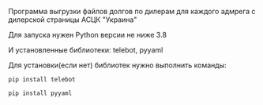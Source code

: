Программа выгрузки файлов долгов по дилерам для каждого адмрега c дилерской страницы АСЦК "Украина"

Для запуска нужен Python версии не ниже  3.8

И установленные библиотеки: telebot, pyyaml


Для установки(если нет) библиотек нужно выполнить команды:

    pip install telebot

    pip install pyyaml
